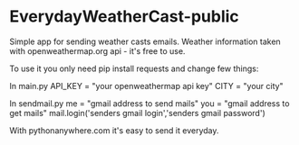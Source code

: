 # EverydayWeatherCast-public
Simple app for sending weather casts emails.
Weather information taken with openweathermap.org api - it's free to use.

To use it you only need pip install requests and change few things:

In main.py
API_KEY = "your openweathermap api key"
CITY = "your city"

In sendmail.py
me = "gmail address to send mails"
you = "gmail address to get mails"
mail.login('senders gmail login','senders gmail password')



With pythonanywhere.com it's easy to send it everyday.
